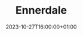 ---
title: "Ennerdale"
date: 2023-10-27T16:00:00+01:00
end_date: 2023-10-29T21:00:00+01:00
lng: "-3.3316030074734457"
lat: "54.515007163820904"
---